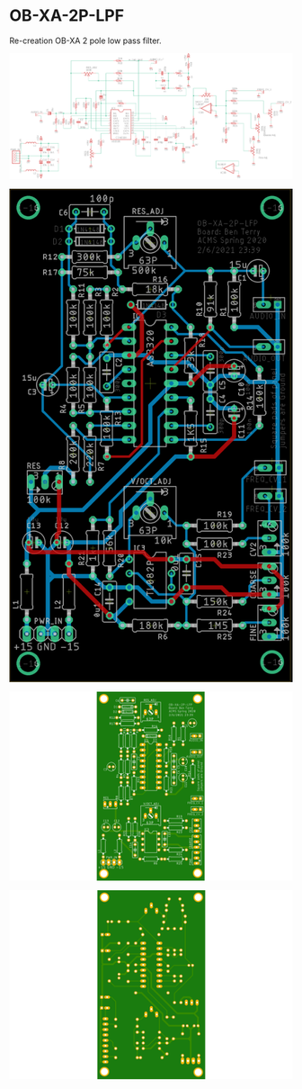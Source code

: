 # OB-XA-2P-LPF

Re-creation OB-XA 2 pole low pass filter.

![ob-xa-2p-lpf-schematic](.\README.assets\ob-xa-2p-lpf-schematic.png)

![ob-xa-2p-lpf-board](.\README.assets\ob-xa-2p-lpf-board.png)

![ob-xa-2p-lpf-top](.\README.assets\ob-xa-2p-lpf-top-1612673314760.png)

![ob-xa-2p-lpf-bottom](.\README.assets\ob-xa-2p-lpf-bottom.png)